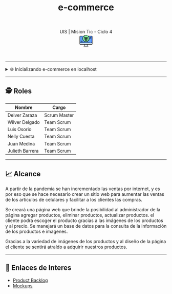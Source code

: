<h1 align="center">e-commerce</h1>

<br>

<p align="center">
	UIS | Mision Tic - Ciclo 4<br>
	<img align="center" src=".assets/logo.png" width="40">
</p>

<br>

_______

<details>
  <summary>🌐 Inicializando e-commerce en localhost</summary>

_______

1. Primero abriremos dos consolas, una para inicializar el frontend y otra para ejecutar el backend.
( recuerde abrirlas en la carpeta raiz del proyecto. )

2. En la primera consola que es para el backend, usaremos los siguientes comandos:

```bash
cd backend

npm install

npm run dev
```

**NOTA:**
- Una linea a la vez.

3. En la segunda consola que es para el frontend, usaremos los siguientes comandos:

```bash
cd frontend

npm install

ng serve
```

**NOTA:**
- Es importante que tenga instalado Angular CLI
- Una linea a la vez.

4. El servidor de desarrollo de Angular por lo general esta corriendo en `localhost:4200`
</details>

_______

## 🕵 Roles

| Nombre          | Cargo         |
|-----------------|---------------|
| Deiver Zaraza   | Scrum Master  |
| Wilver Delgado  | Team Scrum    |
| Luis Osorio     | Team Scrum    |
| Nelly Cuesta    | Team Scrum    |
| Juan Medina     | Team Scrum    |
| Julieth Barrera | Team Scrum    |

_______

## 📈 Alcance

A partir de la pandemia se han incrementado las ventas por internet, y es por eso que se hace necesario crear un sitio web para aumentar las ventas de los artículos de celulares y facilitar a los clientes las compras.

Se creará una página web que brinde la posibilidad al administrador de la página agregar productos, eliminar productos, actualizar productos. el cliente podrá escoger el producto gracias a las imágenes de los productos y al precio.
Se manejará un base de datos para la consulta de la información de los productos e imagenes.

Gracias a la variedad de imágenes de los productos y al diseño de la página el cliente se sentirá atraído a adquirir nuestros productos.

__________

## 🧷 Enlaces de Interes

- [Product Backlog](https://sharing.clickup.com/l/h/6-17749265-1/60f44810d1efb76)
- [Mockups](https://www.figma.com/file/cLK7Msb213hrWk1RMDRGEK/Mockup?node-id=0%3A1)
